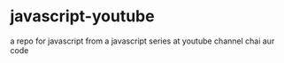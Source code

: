 # javascript-youtube
a repo for javascript from a javascript series at youtube channel chai aur code

